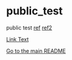 # public_test
public test
<a href='index.html'>ref</a>
<a href='https://sallers2.github.io/public_test/index.html'>ref2</a>

[Link Text](../New%20Text%20Document.html)

[Go to the main README](../README.md)
